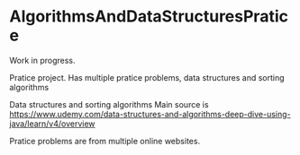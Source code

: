 # AlgorithmsAndDataStructuresPratice
Work in progress.

Pratice project. Has multiple pratice problems, data structures and sorting algorithms

Data structures and sorting algorithms
Main source is https://www.udemy.com/data-structures-and-algorithms-deep-dive-using-java/learn/v4/overview

Pratice problems are from multiple online websites.
